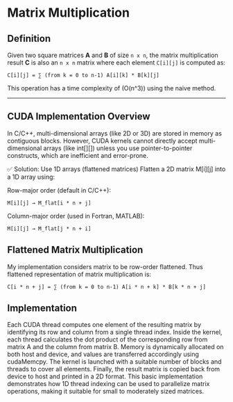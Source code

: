 # Matrix Multiplication

## Definition

Given two square matrices **A** and **B** of size `n x n`, the matrix multiplication result **C** is also an `n x n` matrix where each element `C[i][j]` is computed as:

```
C[i][j] = ∑ (from k = 0 to n-1) A[i][k] * B[k][j]
```
This operation has a time complexity of \(O(n^3)\) using the naive method.

---

## CUDA Implementation Overview

In C/C++, multi-dimensional arrays (like 2D or 3D) are stored in memory as contiguous blocks. However, CUDA kernels cannot directly accept multi-dimensional arrays (like int[][]) unless you use pointer-to-pointer constructs, which are inefficient and error-prone.

✅ Solution: Use 1D arrays (flattened matrices)
Flatten a 2D matrix M[i][j] into a 1D array using:

Row-major order (default in C/C++):
```
M[i][j] → M_flat[i * n + j]
```

Column-major order (used in Fortran, MATLAB):
```
M[i][j] → M_flat[j * n + i]
```

## Flattened Matrix Multiplication

My implementation considers matrix to be row-order flattened. Thus flattened representation of matrix multiplication is:

```
C[i * n + j] = ∑ (from k = 0 to n-1) A[i * n + k] * B[k * n + j]
```

## Implementation

Each CUDA thread computes one element of the resulting matrix by identifying its row and column from a single thread index. Inside the kernel, each thread calculates the dot product of the corresponding row from matrix A and the column from matrix B. Memory is dynamically allocated on both host and device, and values are transferred accordingly using cudaMemcpy. The kernel is launched with a suitable number of blocks and threads to cover all elements. Finally, the result matrix is copied back from device to host and printed in a 2D format. This basic implementation demonstrates how 1D thread indexing can be used to parallelize matrix operations, making it suitable for small to moderately sized matrices.
